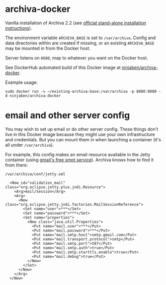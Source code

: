 # archiva-docker
Vanilla installation of Archiva 2.2 (see [official stand-alone installation instructions](https://archiva.apache.org/docs/2.2.0/adminguide/standalone.html)).

The environment variable `ARCHIVA_BASE` is set to `/var/archiva`. Config and data directories within are created if missing, or an existing `ARCHIVA_BASE` may be mounted in from the Docker host.

Server listens on `8080`, map to whatever you want on the Docker host.

See DockerHub automated build of this Docker image at [ninjaben/archiva-docker](https://hub.docker.com/r/ninjaben/archiva-docker/).

Example usage:
```
sudo docker run -v ~/existing-archiva-base:/var/archiva -p 8080:8080 -d ninjaben/archiva-docker
```

# email and other server config
You may wish to set up email or do other server config.  These things don't live in this Docker image because they might use  your own infrastructure and credentials. But you can mount them in when launching a container (it's all under `/var/archiva`).

For example, this config makes an email resource available in the Jetty container (using [gmail's free smpt service](https://support.google.com/a/answer/176600?hl=en)).  Archiva knows how to find it from there:

`/var/archiva/conf/jetty.xml`
```
  <New id="validation_mail" class="org.eclipse.jetty.plus.jndi.Resource">
    <Arg>mail/Session</Arg>
    <Arg>
      <New class="org.eclipse.jetty.jndi.factories.MailSessionReference">
        <Set name="user">***</Set>
        <Set name="password">***</Set>
        <Set name="properties">
          <New class="java.util.Properties">
            <Put name="mail.user">***</Put>
            <Put name="mail.password">***</Put>
            <Put name="mail.smtp.host">smtp.gmail.com</Put>
            <Put name="mail.transport.protocol">smtp</Put>
            <Put name="mail.smtp.port">587</Put>
            <Put name="mail.smtp.auth">true</Put>
            <Put name="mail.smtp.starttls.enable">true</Put>
            <Put name="mail.debug">true</Put>
          </New>
        </Set>
      </New>
    </Arg>
  </New>
```
